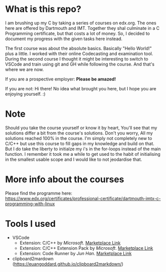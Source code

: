 # What is this repo?

I am brushing up my C by taking a series of courses on edx.org. The ones here are offered by Dartmouth and IMT. Together they shal culminate in a C Programming certificate, but that costs a lot of money. So, I decided to document my progress with the given tasks here instead.

The first course was about the absolute basics. Basically "Hello World!" plus a little. I worked with their online Codecasting and examination tool. During the second course I thought it might be interesting to switch to VSCode and train using git and GH while following the course. And that's where we are now.

If you are a prospective employer: **Please be amazed!**

If you are not: Hi there! No idea what brought you here, but I hope you are enjoying yourself. :)

# Note

Should you take the course yourself or know it by heart, You'll see that my solutions differ a bit from the course's solutions. Don't you worry, All my solutions reached 100% in the course. I'm simply not completely new to C/C++ but use this course to fill gaps in my knowledge and build on that. But I do take the liberty to initialze my i's in the for-loops instead of the main function. I remember it took me a while to get used to the habit of initialising in the smallest usable scope and I would like to not jeodardise that.

# More info about the courses

Please find the programme here:
https://www.edx.org/certificates/professional-certificate/dartmouth-imtx-c-programming-with-linux

# Tools I used
- VSCode
  - Extension: C/C++ by _Microsoft_. [Marketplace Link](https://marketplace.visualstudio.com/items?itemName=ms-vscode.cpptools)
  -  Extension: C/C++ Extension Pack by _Microsoft_. [Marketplace Link](https://marketplace.visualstudio.com/items?itemName=ms-vscode.cpptools-extension-pack)
  - Extension: Code Runner by _Jun Han_. [Marketplace Link](https://marketplace.visualstudio.com/items?itemName=formulahendry.code-runner)
- clipboard2mardown (https://euangoddard.github.io/clipboard2markdown/)